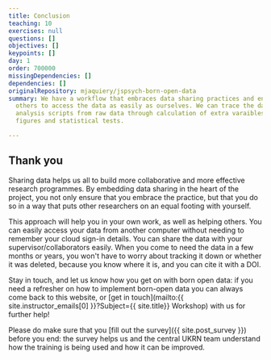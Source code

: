 ```yaml
---
title: Conclusion
teaching: 10
exercises: null
questions: []
objectives: []
keypoints: []
day: 1
order: 700000
missingDependencies: []
dependencies: []
originalRepository: mjaquiery/jspsych-born-open-data
summary: We have a workflow that embraces data sharing practices and enables
  others to access the data as easily as ourselves. We can trace the data in our
  analysis scripts from raw data through calculation of extra varaibles to
  figures and statistical tests.

---
```

## Thank you

Sharing data helps us all to build more collaborative and more effective research programmes.
By embedding data sharing in the heart of the project, you not only ensure that you embrace the practice, but that you do so in a way that puts other researchers on an equal footing with yourself.

This approach will help you in your own work, as well as helping others.
You can easily access your data from another computer without needing to remember your cloud sign-in details.
You can share the data with your supervisor/collaborators easily.
When you come to need the data in a few months or years, you won't have to worry about tracking it down or whether it was deleted, because you know where it is, and you can cite it with a DOI.

Stay in touch, and let us know how you get on with born open data: if you need a refresher on how to implement born-open data you can always come back to this website, or [get in touch](mailto:{{ site.instructor_emails[0] }}?Subject={{ site.title}} Workshop) with us for further help!

Please do make sure that you [fill out the survey]({{ site.post_survey }}) before you end: the survey helps us and the central UKRN team understand how the training is being used and how it can be improved.
